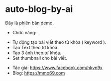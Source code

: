 # auto-blog-by-ai

Đây là phiên bản demo.
- Chức năng:
+ Tự động tạo bài viết theo từ khóa ( keyword ).
+ Tạo Text theo từ khóa.
+ Tạo 3 ảnh theo từ khóa.
+ Set thumbnail cho bài viết.
- Tác giả: https://www.facebook.com/hkvn9x
- Blog: https://mmo69.com
